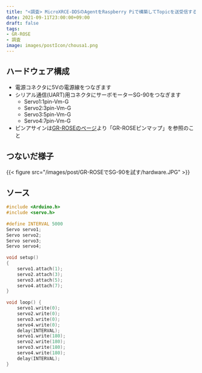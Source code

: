 ```yaml
---
title: "<調査> MicroXRCE-DDSのAgentをRaspberry Piで構築してTopicを送受信する"
date: 2021-09-11T23:00:00+09:00
draft: false
tags:
- GR-ROSE
- 調査
image: images/postIcon/chousa1.png
---
```



## ハードウェア構成

* 電源コネクタに5Vの電源線をつなぎます
* シリアル通信(UART)用コネクタにサーボモーターSG-90をつなぎます
    * Servo1:1pin-Vm-G
    * Servo2:3pin-Vm-G
    * Servo3:5pin-Vm-G
    * Servo4:7pin-Vm-G
* ピンアサインは[GR-ROSEのページ](https://www.renesas.com/jp/ja/products/gadget-renesas/boards/gr-rose)より「GR-ROSEピンマップ」を参照のこと


## つないだ様子

{{< figure src="/images/post/GR-ROSEでSG-90を試す/hardware.JPG" >}}

## ソース

```C
#include <Arduino.h>
#include <servo.h> 
 
#define INTERVAL 5000
Servo servo1;
Servo servo2;
Servo servo3;
Servo servo4;
 
void setup() 
{ 
    servo1.attach(1);
    servo2.attach(3);
    servo3.attach(5);
    servo4.attach(7);
}
 
void loop() {
    servo1.write(0);
    servo2.write(0);
    servo3.write(0);
    servo4.write(0);
    delay(INTERVAL);
    servo1.write(180);
    servo2.write(180);
    servo3.write(180);
    servo4.write(180);
    delay(INTERVAL);
} 
```